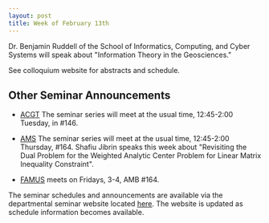 ```yaml
---
layout: post
title: Week of February 13th
---
```

Dr. Benjamin Ruddell of the School of Informatics, Computing, and Cyber Systems will speak
about "Information Theory in the Geosciences."

See colloquium website for abstracts and schedule.

## Other Seminar Announcements ##

- [ACGT](acgtFall2016) The seminar series will meet at the usual time, 12:45-2:00 Tuesday, 
   in #146.
    
- [AMS](amsFall2016) The seminar series will meet at the usual time, 12:45-2:00 Thursday, 
   #164. Shafiu Jibrin speaks this week about 
   "Revisiting the Dual Problem for the Weighted Analytic Center Problem for Linear Matrix Inequality Constraint".

- [FAMUS](famusFall2016) meets on Fridays, 3-4, AMB #164. 

The seminar schedules and announcements are available via the departmental seminar 
website located [here](http://naumathstat.github.io/seminars).
The website is updated as  schedule information becomes available.

